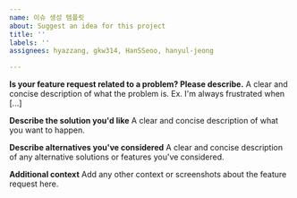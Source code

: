 ```yaml
---
name: 이슈 생성 템플릿
about: Suggest an idea for this project
title: ''
labels: ''
assignees: hyazzang, gkw314, HanSSeoo, hanyul-jeong

---
```


**Is your feature request related to a problem? Please describe.**
A clear and concise description of what the problem is. Ex. I'm always frustrated when [...]

**Describe the solution you'd like**
A clear and concise description of what you want to happen.

**Describe alternatives you've considered**
A clear and concise description of any alternative solutions or features you've considered.

**Additional context**
Add any other context or screenshots about the feature request here.
